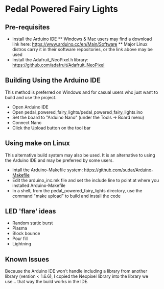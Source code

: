 # Pedal Powered Fairy Lights

## Pre-requisites

* Install the Arduino IDE
** Windows & Mac users may find a download link here: https://www.arduino.cc/en/Main/Software
** Major Linux distros carry it in their software repositories, or the link above may be used
* Install the Adafruit_NeoPixel.h library: https://github.com/adafruit/Adafruit_NeoPixel

## Building Using the Arduino IDE

This method is preferred on Windows and for casual users who just want to build and use the project.

* Open Arduino IDE 
* Open pedal_powered_fairy_lights/pedal_powered_fairy_lights.ino
* Set the board to "Arduino Nano" (under the Tools -> Board menu)
* Connect Nano 
* Click the Upload button on the tool bar

## Using make on Linux

This alternative build system may also be used. It is an alternative to using the Arduino IDE and may be preferred by some users. 

* Intall the Arduino-Makefile system: https://github.com/sudar/Arduino-Makefile
* Edit the arduino_inc.mk file and set the include line to point at where you installed Arduino-Makefile
* In a shell, from the pedal_powered_fairy_lights directory, use the command "make upload" to build and install the code

## LED 'flare' ideas

* Random static burst
* Plasma
* Block bounce
* Pour fill
* Lightning

## Known Issues

Because the Arduino IDE won't handle including a library from another library (version < 1.6.6), I copied the Neopixel library into the library we use... that way the build works  in the IDE.
